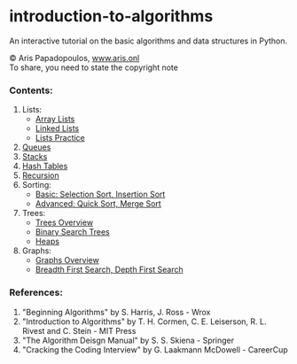 # introduction-to-algorithms

An interactive tutorial on the basic algorithms and data structures in Python.

© Aris Papadopoulos, www.aris.onl<br>
To share, you need to state the copyright note 

### Contents:
1. Lists:
   - [Array Lists](https://github.com/arisonl/algorithms-and-data-structures/blob/master/array_list.ipynb)
   - [Linked Lists](https://github.com/arisonl/data-structures/blob/master/linked_list.ipynb)
   - [Lists Practice](https://github.com/arisonl/data-structures/blob/master/list_exercises.ipynb)
2. [Queues](https://github.com/arisonl/data-structures/blob/master/queue.ipynb)
3. [Stacks](https://github.com/arisonl/data-structures/blob/master/stack.ipynb)
4. [Hash Tables](https://github.com/arisonl/data-structures/blob/master/hash_table.ipynb)
5. [Recursion](https://github.com/arisonl/data-structures/blob/master/recursion.ipynb)
6. Sorting: 
   - [Basic: Selection Sort, Insertion Sort](https://github.com/arisonl/data-structures/blob/master/sorting.ipynb)
   - [Advanced: Quick Sort, Merge Sort](https://github.com/arisonl/data-structures/blob/master/advanced-sorting.ipynb)
7. Trees:
   - [Trees Overview](https://github.com/arisonl/data-structures/blob/master/trees_overview.ipynb)
   - [Binary Search Trees](https://github.com/arisonl/data-structures/blob/master/binary_search_tree.ipynb)
   - [Heaps](https://github.com/arisonl/data-structures/blob/master/heap.ipynb)
8. Graphs: 
   - [Graphs Overview](https://github.com/arisonl/data-structures/blob/master/graphs-overview.ipynb)
   - [Breadth First Search, Depth First Search](https://github.com/arisonl/data-structures/blob/master/bfs-dfs.ipynb)


### References:
1. "Beginning Algorithms" by S. Harris, J. Ross - Wrox
2. "Introduction to Algorithms" by T. H. Cormen, C. E. Leiserson, R. L. Rivest and C. Stein - MIT Press
3. "The Algorithm Deisgn Manual" by S. S. Skiena - Springer
4. "Cracking the Coding Interview" by G. Laakmann McDowell - CareerCup
